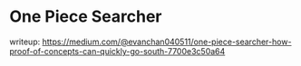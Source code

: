 # One Piece Searcher

writeup: https://medium.com/@evanchan040511/one-piece-searcher-how-proof-of-concepts-can-quickly-go-south-7700e3c50a64
